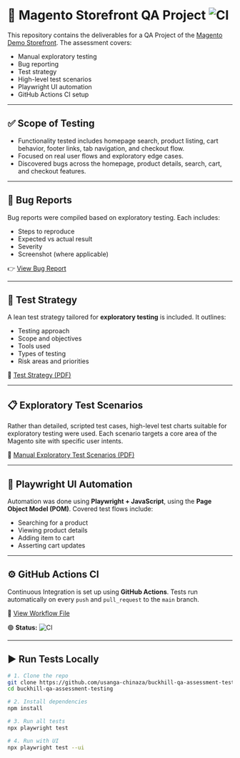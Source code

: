 # 🧪 Magento Storefront QA Project ![CI](https://github.com/usanga-chinaza/buckhill-qa-assessment-testing/actions/workflows/playwright.yml/badge.svg)

This repository contains the deliverables for a QA Project of the [Magento Demo Storefront](https://magento.softwaretestingboard.com/). The assessment covers:

- Manual exploratory testing
- Bug reporting
- Test strategy
- High-level test scenarios
- Playwright UI automation
- GitHub Actions CI setup

---

## ✅ Scope of Testing

- Functionality tested includes homepage search, product listing, cart behavior, footer links, tab navigation, and checkout flow.
- Focused on real user flows and exploratory edge cases.
- Discovered bugs across the homepage, product details, search, cart, and checkout features.

---

## 🐞 Bug Reports

Bug reports were compiled based on exploratory testing. Each includes:

- Steps to reproduce
- Expected vs actual result
- Severity
- Screenshot (where applicable)

👉 [View Bug Report](./bug-report.md)

---

## 🧭 Test Strategy

A lean test strategy tailored for **exploratory testing** is included. It outlines:

- Testing approach
- Scope and objectives
- Tools used
- Types of testing
- Risk areas and priorities

📄 [Test Strategy (PDF)](docs/Buckhill%20Assessment%20Test%20Strategy.pdf)

---

## 📋 Exploratory Test Scenarios

Rather than detailed, scripted test cases, high-level test charts suitable for exploratory testing were used. Each scenario targets a core area of the Magento site with specific user intents.

📄 [Manual Exploratory Test Scenarios (PDF)](docs/Buckhill%20Manual%20Exploratory%20Test%20Scenarios%20Document.pdf)

---

## 🧪 Playwright UI Automation

Automation was done using **Playwright + JavaScript**, using the **Page Object Model (POM)**. Covered test flows include:

- Searching for a product
- Viewing product details
- Adding item to cart
- Asserting cart updates

---

## ⚙️ GitHub Actions CI

Continuous Integration is set up using **GitHub Actions**. Tests run automatically on every `push` and `pull_request` to the `main` branch.

📄 [View Workflow File](.github/workflows/playwright.yml)

🟢 **Status:** ![CI](https://github.com/usanga-chinaza/buckhill-qa-assessment-testing/actions/workflows/playwright.yml/badge.svg)

---

## ▶️ Run Tests Locally

```bash
# 1. Clone the repo
git clone https://github.com/usanga-chinaza/buckhill-qa-assessment-testing.git
cd buckhill-qa-assessment-testing

# 2. Install dependencies
npm install

# 3. Run all tests
npx playwright test

# 4. Run with UI
npx playwright test --ui
